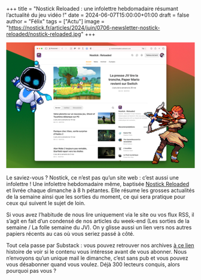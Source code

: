 +++
title = "Nostick Reloaded : une infolettre hebdomadaire résumant l’actualité du jeu vidéo !"
date = 2024-06-07T15:00:00+01:00
draft = false
author = "Félix"
tags = ["Actu"]
image = "https://nostick.fr/articles/2024/juin/0706-newsletter-nostick-reloaded/nostick-reloaded.jpg"
+++

![L’infolettre Nostick Reloaded sur Substack](nostick-reloaded.jpg "Abonnez-vous !") 

Le saviez-vous ? Nostick, ce n’est pas qu’un site web : c’est aussi une infolettre ! Une infolettre hebdomadaire même, baptisée [Nostick Reloaded](https://nostickreloaded.substack.com) et livrée chaque dimanche à 8 h pétantes. Elle résume les grosses actualités de la semaine ainsi que les sorties du moment, ce qui sera pratique pour ceux qui suivent le sujet de loin.

Si vous avez l’habitude de nous lire uniquement via le site ou vos flux RSS, il s’agit en fait d’un condensé de nos articles du week-end (Les sorties de la semaine / La folle semaine du JV). On y glisse aussi un lien vers nos autres papiers récents au cas où vous seriez passé à côté.

Tout cela passe par Substack : vous pouvez retrouver nos archives [à ce lien](https://nostickreloaded.substack.com) histoire de voir si le contenu vous intéresse avant de vous abonner. Nous n’envoyons qu’un unique mail le dimanche, c’est sans pub et vous pouvez vous désabonner quand vous voulez. Déjà 300 lecteurs conquis, alors pourquoi pas vous ?